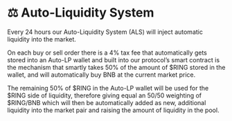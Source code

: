# ⚖ Auto-Liquidity System

Every 24 hours our Auto-Liquidity System (ALS) will inject automatic liquidity into the market.&#x20;

On each buy or sell order there is a 4% tax fee that automatically gets stored into an Auto-LP wallet and built into our protocol’s smart contract is the mechanism that smartly takes 50% of the amount of $RING stored in the wallet, and will automatically buy BNB at the current market price.

The remaining 50% of $RING in the Auto-LP wallet will be used for the $RING side of liquidity, therefore giving equal an 50/50 weighting of $RING/BNB which will then be automatically added as new, additional liquidity into the market pair and raising the amount of liquidity in the pool.
